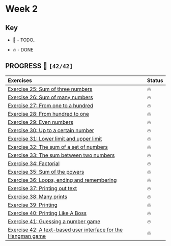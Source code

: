 # Week 2

## Key

*   🚧 - TODO..

*   🔥 - DONE

## PROGRESS 🚀 `[42/42]`

|Exercises|Status|
| :------------- | :------------- |
| [Exercise 25: Sum of three numbers](./Exercise25/SumOfThreeNumbers.java)| 🔥 |
| [Exercise 26: Sum of many numbers](./Exercise26/SumOfManyNumbers.java)| 🔥 |
| [Exercise 27: From one to a hundred](./Exercise27/FromOneToHundred.java)| 🔥 |
| [Exercise 28: From hundred to one](./Exercise28/FromHundredToOne.java)| 🔥 |
| [Exercise 29: Even numbers](./Exercise29/EvenNumbers.java)| 🔥 |
| [Exercise 30: Up to a certain number](./Exercise30/UpToCertainNumber.java)| 🔥 |
| [Exercise 31: Lower limit and upper limit](./Exercise31/LowerLimitAndUpperLimit.java)| 🔥 |
| [Exercise 32: The sum of a set of numbers](./Exercise32/TheSumOfSetOfNumbers.java)| 🔥 |
| [Exercise 33: The sum between two numbers](./Exercise33/TheSumBetweenTwoNumbers.java)| 🔥 |
| [Exercise 34: Factorial](./Exercise34/Factorial.java)| 🔥 |
| [Exercise 35: Sum of the powers](./Exercise35/SumOfThePowers.java)| 🔥 |
|[Exercise 36: Loops, ending and remembering](./Exercise36/LoopsEndingRemembering.java)| 🔥 |
| [Exercise 37: Printing out text](./Exercise37/PrintingOutText.java)| 🔥 |
| [Exercise 38: Many prints](./Exercise38/ManyPrints.java)| 🔥 |
| [Exercise 39: Printing](./Exercise39/Printing.java)| 🔥 |
| [Exercise 40: Printing Like A Boss](./Exercise40/PrintingLikeboss.java)| 🔥 |
| [Exercise 41: Guessing a number game](./Exercise41/GuessingNumberGame.java)| 🔥 |
| [Exercise 42: A text-based user interface for the Hangman game](./Exercise42/HangmanUserInteface.java)| 🔥 |
